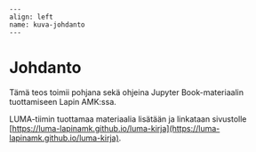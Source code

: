 ```{figure} ../images/rovaniemi.png
---
align: left
name: kuva-johdanto
---
```


# Johdanto

Tämä teos toimii pohjana sekä ohjeina Jupyter Book-materiaalin tuottamiseen Lapin AMK:ssa. 

LUMA-tiimin tuottamaa materiaalia lisätään ja linkataan sivustolle [https://luma-lapinamk.github.io/luma-kirja](https://luma-lapinamk.github.io/luma-kirja).



